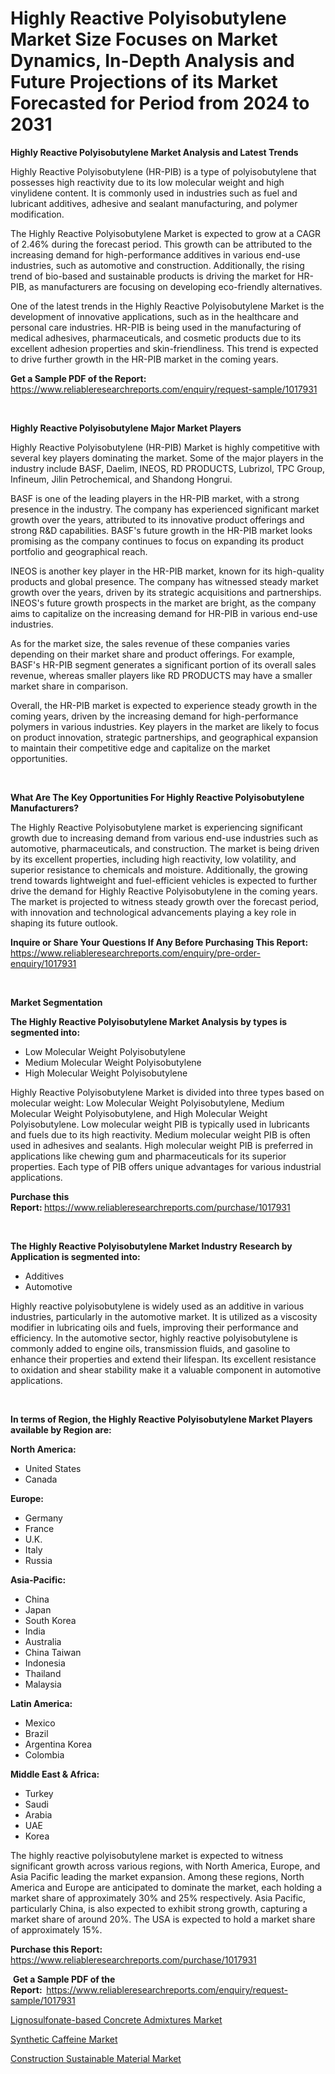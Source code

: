 <p><h1>Highly Reactive Polyisobutylene Market Size Focuses on Market Dynamics, In-Depth Analysis and Future Projections of its Market Forecasted for Period from 2024 to 2031</h1></p><p><strong>Highly Reactive Polyisobutylene Market Analysis and Latest Trends</strong></p>
<p><p>Highly Reactive Polyisobutylene (HR-PIB) is a type of polyisobutylene that possesses high reactivity due to its low molecular weight and high vinylidene content. It is commonly used in industries such as fuel and lubricant additives, adhesive and sealant manufacturing, and polymer modification.</p><p>The Highly Reactive Polyisobutylene Market is expected to grow at a CAGR of 2.46% during the forecast period. This growth can be attributed to the increasing demand for high-performance additives in various end-use industries, such as automotive and construction. Additionally, the rising trend of bio-based and sustainable products is driving the market for HR-PIB, as manufacturers are focusing on developing eco-friendly alternatives.</p><p>One of the latest trends in the Highly Reactive Polyisobutylene Market is the development of innovative applications, such as in the healthcare and personal care industries. HR-PIB is being used in the manufacturing of medical adhesives, pharmaceuticals, and cosmetic products due to its excellent adhesion properties and skin-friendliness. This trend is expected to drive further growth in the HR-PIB market in the coming years.</p></p>
<p><strong>Get a Sample PDF of the Report:&nbsp;</strong> <a href="https://www.reliableresearchreports.com/enquiry/request-sample/1017931">https://www.reliableresearchreports.com/enquiry/request-sample/1017931</a></p>
<p>&nbsp;</p>
<p><strong>Highly Reactive Polyisobutylene Major Market Players</strong></p>
<p><p>Highly Reactive Polyisobutylene (HR-PIB) Market is highly competitive with several key players dominating the market. Some of the major players in the industry include BASF, Daelim, INEOS, RD PRODUCTS, Lubrizol, TPC Group, Infineum, Jilin Petrochemical, and Shandong Hongrui.</p><p>BASF is one of the leading players in the HR-PIB market, with a strong presence in the industry. The company has experienced significant market growth over the years, attributed to its innovative product offerings and strong R&D capabilities. BASF's future growth in the HR-PIB market looks promising as the company continues to focus on expanding its product portfolio and geographical reach.</p><p>INEOS is another key player in the HR-PIB market, known for its high-quality products and global presence. The company has witnessed steady market growth over the years, driven by its strategic acquisitions and partnerships. INEOS's future growth prospects in the market are bright, as the company aims to capitalize on the increasing demand for HR-PIB in various end-use industries.</p><p>As for the market size, the sales revenue of these companies varies depending on their market share and product offerings. For example, BASF's HR-PIB segment generates a significant portion of its overall sales revenue, whereas smaller players like RD PRODUCTS may have a smaller market share in comparison.</p><p>Overall, the HR-PIB market is expected to experience steady growth in the coming years, driven by the increasing demand for high-performance polymers in various industries. Key players in the market are likely to focus on product innovation, strategic partnerships, and geographical expansion to maintain their competitive edge and capitalize on the market opportunities.</p></p>
<p>&nbsp;</p>
<p><strong>What Are The Key Opportunities For Highly Reactive Polyisobutylene Manufacturers?</strong></p>
<p><p>The Highly Reactive Polyisobutylene market is experiencing significant growth due to increasing demand from various end-use industries such as automotive, pharmaceuticals, and construction. The market is being driven by its excellent properties, including high reactivity, low volatility, and superior resistance to chemicals and moisture. Additionally, the growing trend towards lightweight and fuel-efficient vehicles is expected to further drive the demand for Highly Reactive Polyisobutylene in the coming years. The market is projected to witness steady growth over the forecast period, with innovation and technological advancements playing a key role in shaping its future outlook.</p></p>
<p><strong>Inquire or Share Your Questions If Any Before Purchasing This Report:</strong> <a href="https://www.reliableresearchreports.com/enquiry/pre-order-enquiry/1017931">https://www.reliableresearchreports.com/enquiry/pre-order-enquiry/1017931</a></p>
<p>&nbsp;</p>
<p><strong>Market Segmentation</strong></p>
<p><strong>The Highly Reactive Polyisobutylene Market Analysis by types is segmented into:</strong></p>
<p><ul><li>Low Molecular Weight Polyisobutylene</li><li>Medium Molecular Weight Polyisobutylene</li><li>High Molecular Weight Polyisobutylene</li></ul></p>
<p><p>Highly Reactive Polyisobutylene Market is divided into three types based on molecular weight: Low Molecular Weight Polyisobutylene, Medium Molecular Weight Polyisobutylene, and High Molecular Weight Polyisobutylene. Low molecular weight PIB is typically used in lubricants and fuels due to its high reactivity. Medium molecular weight PIB is often used in adhesives and sealants. High molecular weight PIB is preferred in applications like chewing gum and pharmaceuticals for its superior properties. Each type of PIB offers unique advantages for various industrial applications.</p></p>
<p><strong>Purchase this Report:&nbsp;</strong><a href="https://www.reliableresearchreports.com/purchase/1017931">https://www.reliableresearchreports.com/purchase/1017931</a></p>
<p>&nbsp;</p>
<p><strong>The Highly Reactive Polyisobutylene Market Industry Research by Application is segmented into:</strong></p>
<p><ul><li>Additives</li><li>Automotive</li></ul></p>
<p><p>Highly reactive polyisobutylene is widely used as an additive in various industries, particularly in the automotive market. It is utilized as a viscosity modifier in lubricating oils and fuels, improving their performance and efficiency. In the automotive sector, highly reactive polyisobutylene is commonly added to engine oils, transmission fluids, and gasoline to enhance their properties and extend their lifespan. Its excellent resistance to oxidation and shear stability make it a valuable component in automotive applications.</p></p>
<p>&nbsp;</p>
<p><strong>In terms of Region, the Highly Reactive Polyisobutylene Market Players available by Region are:</strong></p>
<p>
    <p> <strong> North America: </strong>
        <ul>
            <li>United States</li>
            <li>Canada</li>
        </ul>
        </p> 
    <p> <strong> Europe: </strong>
        <ul>
            <li>Germany</li>
            <li>France</li>
            <li>U.K.</li>
            <li>Italy</li>
            <li>Russia</li>
        </ul>
        </p> 
    <p> <strong> Asia-Pacific: </strong>
        <ul>
            <li>China</li>
            <li>Japan</li>
            <li>South Korea</li>
            <li>India</li>
            <li>Australia</li>
            <li>China Taiwan</li>
            <li>Indonesia</li>
            <li>Thailand</li>
            <li>Malaysia</li>
        </ul>
        </p> 
    <p> <strong> Latin America: </strong>
        <ul>
            <li>Mexico</li>
            <li>Brazil</li>
            <li>Argentina Korea</li>
            <li>Colombia</li>
        </ul>
        </p> 
    <p> <strong> Middle East & Africa: </strong>
        <ul>
            <li>Turkey</li>
            <li>Saudi</li>
            <li>Arabia</li>
            <li>UAE</li>
            <li>Korea</li>
        </ul>
    </p>
    </p>
<p><p>The highly reactive polyisobutylene market is expected to witness significant growth across various regions, with North America, Europe, and Asia Pacific leading the market expansion. Among these regions, North America and Europe are anticipated to dominate the market, each holding a market share of approximately 30% and 25% respectively. Asia Pacific, particularly China, is also expected to exhibit strong growth, capturing a market share of around 20%. The USA is expected to hold a market share of approximately 15%.</p></p>
<p><strong>Purchase this Report: </strong><a href="https://www.reliableresearchreports.com/purchase/1017931">https://www.reliableresearchreports.com/purchase/1017931</a></p>
<p>&nbsp;<strong>Get a Sample PDF of the Report:&nbsp;&nbsp;</strong><a href="https://www.reliableresearchreports.com/enquiry/request-sample/1017931">https://www.reliableresearchreports.com/enquiry/request-sample/1017931</a></p>
<p><strong></strong></p>
<p><p><a href="https://view.publitas.com/reportprime-1/lignosulfonate-based-concrete-admixtures-market-provides-detailed-segmentation-of-this-market-based-on-type-application-and-region-and-forecast-for-the-period-from-2023-2030/">Lignosulfonate-based Concrete Admixtures Market</a></p><p><a href="https://view.publitas.com/reportprime-1/synthetic-caffeine-market-research-report-reveals-the-latest-trends-and-opportunities-of-this-market-for-period-from-2023-2030/">Synthetic Caffeine Market</a></p><p><a href="https://view.publitas.com/reportprime-1/construction-sustainable-material-market-size-growth-outlook-from-2023-to-2030-projecting-at-markets-trends-analysis-by-application-regional-outlook-and-revenue/">Construction Sustainable Material Market</a></p></p>